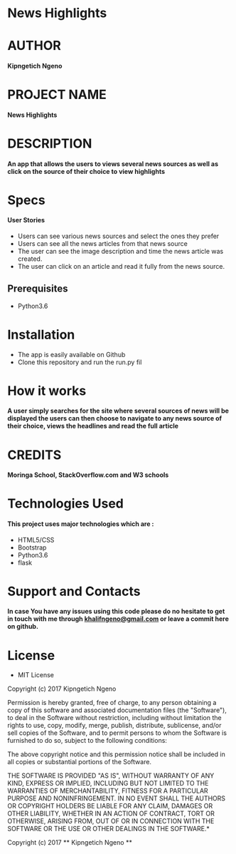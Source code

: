# News Highlights

# AUTHOR

#### Kipngetich Ngeno

# PROJECT NAME

#### News Highlights

# DESCRIPTION

#### An app that allows the users to views several news sources as well as click on the source of their choice to view highlights

# Specs

#### User Stories

* Users can see various news sources and select the ones they prefer
* Users can see all the news articles from that news source
* The user can see the image description and time the news article was created.
* The user can click on an article and read it fully from the news source.

## Prerequisites
* Python3.6

# Installation

* The app is easily available on Github
* Clone this repository and run the run.py fil

# How it works

#### A user simply searches for the site where several sources of news will be displayed the users can then choose to navigate to any news source of their choice, views the headlines and read the full article

# CREDITS

#### Moringa School, StackOverflow.com and W3 schools

# Technologies Used

#### This project uses major technologies which are :
* HTML5/CSS 
* Bootstrap 
* Python3.6
* flask

# Support and Contacts

#### In case You have any issues using this code please do no hesitate to get in touch with me through khalifngeno@gmail.com or leave a commit here on github.

# License

* MIT License

Copyright (c) 2017 Kipngetich Ngeno

Permission is hereby granted, free of charge, to any person obtaining a copy
of this software and associated documentation files (the "Software"), to deal
in the Software without restriction, including without limitation the rights
to use, copy, modify, merge, publish, distribute, sublicense, and/or sell
copies of the Software, and to permit persons to whom the Software is
furnished to do so, subject to the following conditions:

The above copyright notice and this permission notice shall be included in all
copies or substantial portions of the Software.

THE SOFTWARE IS PROVIDED "AS IS", WITHOUT WARRANTY OF ANY KIND, EXPRESS OR
IMPLIED, INCLUDING BUT NOT LIMITED TO THE WARRANTIES OF MERCHANTABILITY,
FITNESS FOR A PARTICULAR PURPOSE AND NONINFRINGEMENT. IN NO EVENT SHALL THE
AUTHORS OR COPYRIGHT HOLDERS BE LIABLE FOR ANY CLAIM, DAMAGES OR OTHER
LIABILITY, WHETHER IN AN ACTION OF CONTRACT, TORT OR OTHERWISE, ARISING FROM,
OUT OF OR IN CONNECTION WITH THE SOFTWARE OR THE USE OR OTHER DEALINGS IN THE
SOFTWARE.*

Copyright (c) 2017 ** Kipngetich Ngeno **